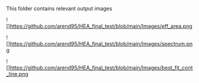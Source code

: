This folder contains relevant output images

![]https://github.com/arend95/HEA_final_test/blob/main/Images/eff_area.png

![]https://github.com/arend95/HEA_final_test/blob/main/Images/spectrum.png

![]https://github.com/arend95/HEA_final_test/blob/main/Images/best_fit_cont_line.png
